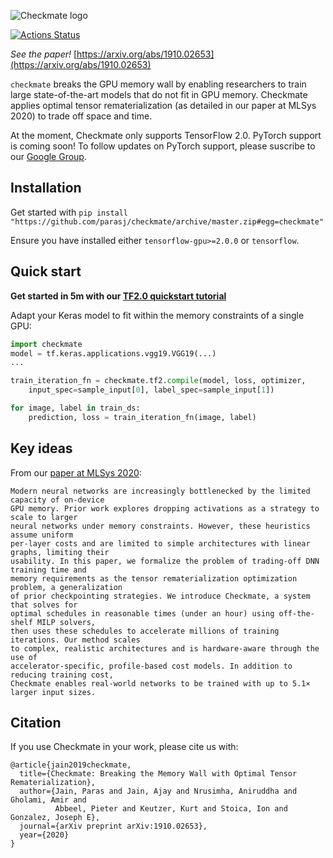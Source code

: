 ![Checkmate logo](https://checkmateai.github.io/img/dark_logo.png)

[![Actions Status](https://github.com/parasj/checkmate/workflows/Python%20package%20testsuite%20(checkmate)/badge.svg)](https://github.com/parasj/checkmate/actions)

*See the paper!* [https://arxiv.org/abs/1910.02653](https://arxiv.org/abs/1910.02653)

`checkmate` breaks the GPU memory wall by enabling researchers to train large state-of-the-art models that do not fit in GPU memory. Checkmate applies optimal tensor rematerialization (as detailed in our paper at MLSys 2020) to trade off space and time.

At the moment, Checkmate only supports TensorFlow 2.0. PyTorch support is coming soon! To follow updates on PyTorch support, please suscribe to our [Google Group](https://groups.google.com/forum/#!forum/checkmate-dev).

## Installation
Get started with `pip install "https://github.com/parasj/checkmate/archive/master.zip#egg=checkmate"`

Ensure you have installed either `tensorflow-gpu>=2.0.0` or `tensorflow`.

## Quick start
**Get started in 5m with our [TF2.0 quickstart tutorial](https://colab.research.google.com/github/parasj/checkmate/blob/master/tutorials/tutorial_basic_tf2_example.ipynb)**

Adapt your Keras model to fit within the memory constraints of a single GPU:
```python
import checkmate
model = tf.keras.applications.vgg19.VGG19(...)
...

train_iteration_fn = checkmate.tf2.compile(model, loss, optimizer,
    input_spec=sample_input[0], label_spec=sample_input[1])

for image, label in train_ds:
    prediction, loss = train_iteration_fn(image, label)
```

## Key ideas
From our [paper at MLSys 2020](https://arxiv.org/abs/1910.02653):
```
Modern neural networks are increasingly bottlenecked by the limited capacity of on-device
GPU memory. Prior work explores dropping activations as a strategy to scale to larger
neural networks under memory constraints. However, these heuristics assume uniform
per-layer costs and are limited to simple architectures with linear graphs, limiting their
usability. In this paper, we formalize the problem of trading-off DNN training time and
memory requirements as the tensor rematerialization optimization problem, a generalization
of prior checkpointing strategies. We introduce Checkmate, a system that solves for
optimal schedules in reasonable times (under an hour) using off-the-shelf MILP solvers,
then uses these schedules to accelerate millions of training iterations. Our method scales
to complex, realistic architectures and is hardware-aware through the use of
accelerator-specific, profile-based cost models. In addition to reducing training cost,
Checkmate enables real-world networks to be trained with up to 5.1× larger input sizes.
```


## Citation
If you use Checkmate in your work, please cite us with:
```
@article{jain2019checkmate,
  title={Checkmate: Breaking the Memory Wall with Optimal Tensor Rematerialization},
  author={Jain, Paras and Jain, Ajay and Nrusimha, Aniruddha and Gholami, Amir and
          Abbeel, Pieter and Keutzer, Kurt and Stoica, Ion and Gonzalez, Joseph E},
  journal={arXiv preprint arXiv:1910.02653},
  year={2020}
}
```
